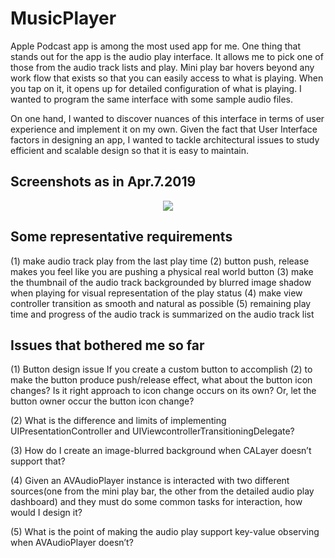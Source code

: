 # MusicPlayer

Apple Podcast app is among the most used app for me.
One thing that stands out for the app is the audio play interface.
It allows me to pick one of those from the audio track lists and play.
Mini play bar hovers beyond any work flow that exists so that you can easily access to what is playing.
When you tap on it, it opens up for detailed configuration of what is playing.
I wanted to program the same interface with some sample audio files.

On one hand, I wanted to discover nuances of this interface in terms of user experience and implement it on my own.
Given the fact that User Interface factors in designing an app, I wanted to tackle architectural issues to study efficient and scalable design so that it is easy to maintain.

## Screenshots as in Apr.7.2019
<p align="center">
<img src="https://user-images.githubusercontent.com/18760280/55679315-4ada9d00-5944-11e9-95ae-5264386f763a.gif">
</p>

## Some representative requirements
(1) make audio track play from the last play time
(2) button push, release makes you feel like you are pushing a physical real world button
(3) make the thumbnail of the audio track backgrounded by blurred image shadow when playing for visual representation of the play status
(4) make view controller transition as smooth and natural as possible
(5) remaining play time and progress of the audio track is summarized on the audio track list 

## Issues that bothered me so far
(1) Button design issue
If you create a custom button to accomplish (2) to make the button produce push/release effect, what about the button icon changes?
Is it right approach to icon change occurs on its own? Or, let the button owner occur the button icon change?

(2) What is the difference and limits of implementing UIPresentationController and UIViewcontrollerTransitioningDelegate?

(3) How do I create an image-blurred background when CALayer doesn’t support that?

(4) Given an AVAudioPlayer instance is interacted with two different sources(one from the mini play bar, the other from the detailed audio play dashboard) and they must do some common tasks for interaction, how would I design it?

(5) What is the point of making the audio play support key-value observing when AVAudioPlayer doesn’t?
